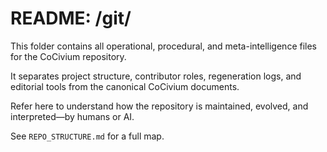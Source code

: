 <!-- status: stub; target: 150+ words -->
<!-- status: stub; target: 150+ words -->
<!-- status: stub; target: 150+ words -->
<!-- status: stub; target: 150+ words -->
<!-- status: stub; target: 150+ words -->
<!-- status: stub; target: 150+ words -->
# README: /git/

This folder contains all operational, procedural, and meta-intelligence files for the CoCivium repository.

It separates project structure, contributor roles, regeneration logs, and editorial tools from the canonical CoCivium documents.

Refer here to understand how the repository is maintained, evolved, and interpreted—by humans or AI.

See `REPO_STRUCTURE.md` for a full map.









